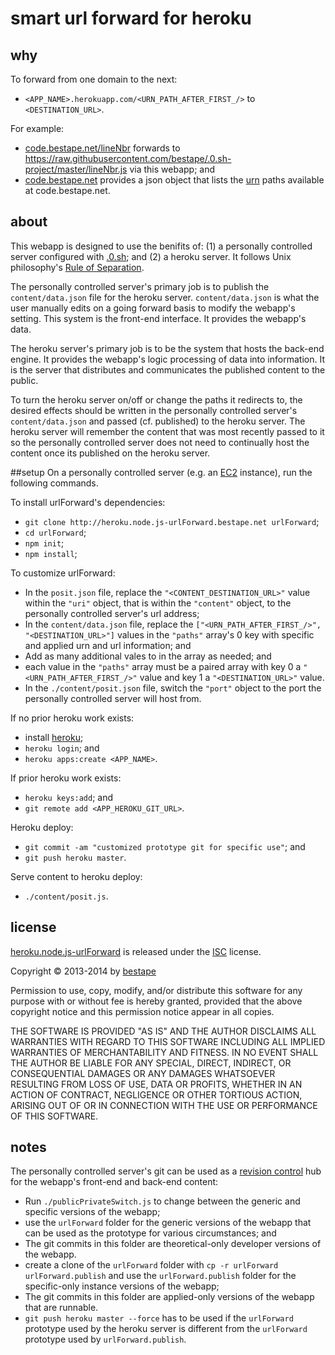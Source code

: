 # smart url forward for heroku
## why
To forward from one domain to the next: 
* `<APP_NAME>.herokuapp.com/<URN_PATH_AFTER_FIRST_/>` to `<DESTINATION_URL>`.

For example:
* [code.bestape.net/lineNbr](http://code.bestape.net/lineNbr) forwards to https://raw.githubusercontent.com/bestape/.0.sh-project/master/lineNbr.js via this webapp; and
* [code.bestape.net](http://code.bestape.net) provides a json object that lists the [urn](https://en.wikipedia.org/wiki/Uniform_resource_name) paths available at code.bestape.net. 

## about
This webapp is designed to use the benifits of: (1) a personally controlled server configured with [.0.sh](http://0.sh.bestape.net); and (2) a heroku server. It follows Unix philosophy's [Rule of Separation](https://en.wikipedia.org/wiki/Unix_philosophy#Eric_Raymond.E2.80.99s_17_Unix_Rules). 

The personally controlled server's primary job is to publish the `content/data.json` file for the heroku server. `content/data.json` is what the user manually edits on a going forward basis to modify the webapp's setting. This system is the front-end interface. It provides the webapp's data.

The heroku server's primary job is to be the system that hosts the back-end engine. It provides the webapp's logic processing of data into information. It is the server that distributes and communicates the published content to the public.

To turn the heroku server on/off or change the paths it redirects to, the desired effects should be written in the personally controlled server's `content/data.json` and passed (cf. published) to the heroku server. The heroku server will remember the content that was most recently passed to it so the personally controlled server does not need to continually host the content once its published on the heroku server.

##setup
On a personally controlled server (e.g. an [EC2](https://aws.amazon.com/ec2) instance), run the following commands.

To install urlForward's dependencies: 
* `git clone http://heroku.node.js-urlForward.bestape.net urlForward`;
* `cd urlForward`;
* `npm init`;
* `npm install`;

To customize urlForward:
* In the `posit.json` file, replace the `"<CONTENT_DESTINATION_URL>"` value within the `"uri"` object, that is within the `"content"` object, to the personally controlled server's url address;
* In the `content/data.json` file, replace the `["<URN_PATH_AFTER_FIRST_/>", "<DESTINATION_URL>"]` values in the `"paths"` array's 0 key with specific and applied urn and url information; and
 * Add as many additional vales to in the array as needed; and
 * each value in the `"paths"` array must be a paired array with key 0 a `"<URN_PATH_AFTER_FIRST_/>"` value and key 1 a `"<DESTINATION_URL>"` value.
* In the `./content/posit.json` file, switch the `"port"` object to the port the personally controlled server will host from.

If no prior heroku work exists:
* install [heroku](https://toolbelt.heroku.com);
* `heroku login`; and
* `heroku apps:create <APP_NAME>`.

If prior heroku work exists:
* `heroku keys:add`; and
* `git remote add <APP_HEROKU_GIT_URL>`. 

Heroku deploy:
* `git commit -am "customized prototype git for specific use"`; and
* `git push heroku master`.

Serve content to heroku deploy:
* `./content/posit.js`.

## license
[heroku.node.js-urlForward](http://heroku.node.js-urlForward.bestape.net) is released under the [ISC](http://www.isc.org/downloads/software-support-policy/isc-license) license.

Copyright &copy; 2013-2014 by [bestape](mailto:heroku.node.js-urlForward@bestape.net) 

Permission to use, copy, modify, and/or distribute this software for any purpose with or without fee is hereby granted, provided that the above copyright notice and this permission notice appear in all copies.

THE SOFTWARE IS PROVIDED "AS IS" AND THE AUTHOR DISCLAIMS ALL WARRANTIES WITH REGARD TO THIS SOFTWARE INCLUDING ALL IMPLIED WARRANTIES OF MERCHANTABILITY AND FITNESS. IN NO EVENT SHALL THE AUTHOR BE LIABLE FOR ANY SPECIAL, DIRECT, INDIRECT, OR CONSEQUENTIAL DAMAGES OR ANY DAMAGES WHATSOEVER RESULTING FROM LOSS OF USE, DATA OR PROFITS, WHETHER IN AN ACTION OF CONTRACT, NEGLIGENCE OR OTHER TORTIOUS ACTION, ARISING OUT OF OR IN CONNECTION WITH THE USE OR PERFORMANCE OF THIS SOFTWARE.

## notes
The personally controlled server's git can be used as a [revision control](https://en.wikipedia.org/wiki/Source_code_management) hub for the webapp's front-end and back-end content: 
* Run `./publicPrivateSwitch.js` to change between the generic and specific versions of the webapp; 
* use the `urlForward` folder for the generic versions of the webapp that can be used as the prototype for various circumstances; and
 * The git commits in this folder are theoretical-only developer versions of the webapp.
* create a clone of the `urlForward` folder with `cp -r urlForward urlForward.publish` and use the `urlForward.publish` folder for the specific-only instance versions of the webapp;
 * The git commits in this folder are applied-only versions of the webapp that are runnable.
 * `git push heroku master --force` has to be used if the `urlForward` prototype used by the heroku server is different from the `urlForward` prototype used by `urlForward.publish`. 
